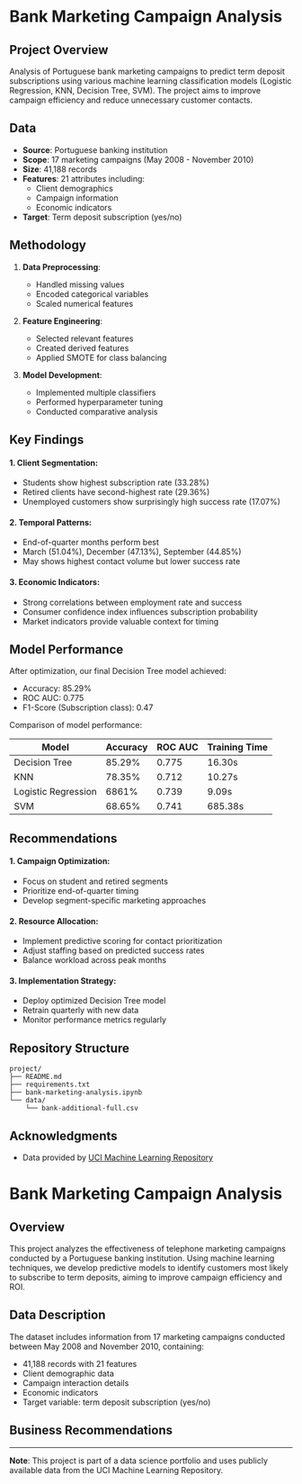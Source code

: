 # Bank Marketing Campaign Analysis

## Project Overview
Analysis of Portuguese bank marketing campaigns to predict term deposit subscriptions using various machine learning classification models (Logistic Regression, KNN, Decision Tree, SVM). The project aims to improve campaign efficiency and reduce unnecessary customer contacts.

## Data
- **Source**: Portuguese banking institution
- **Scope**: 17 marketing campaigns (May 2008 - November 2010)
- **Size**: 41,188 records
- **Features**: 21 attributes including:
  * Client demographics
  * Campaign information
  * Economic indicators
- **Target**: Term deposit subscription (yes/no)

## Methodology
1. **Data Preprocessing**:
   - Handled missing values
   - Encoded categorical variables
   - Scaled numerical features

2. **Feature Engineering**:
   - Selected relevant features
   - Created derived features
   - Applied SMOTE for class balancing

3. **Model Development**:
   - Implemented multiple classifiers 
   - Performed hyperparameter tuning
   - Conducted comparative analysis


## Key Findings
#### 1. Client Segmentation:
- Students show highest subscription rate (33.28%)
- Retired clients have second-highest rate (29.36%)
- Unemployed customers show surprisingly high success rate (17.07%)

#### 2. Temporal Patterns:
- End-of-quarter months perform best
- March (51.04%), December (47.13%), September (44.85%)
- May shows highest contact volume but lower success rate

#### 3. Economic Indicators:
- Strong correlations between employment rate and success
- Consumer confidence index influences subscription probability
- Market indicators provide valuable context for timing

## Model Performance

After optimization, our final Decision Tree model achieved:
- Accuracy: 85.29%
- ROC AUC: 0.775
- F1-Score (Subscription class): 0.47

Comparison of model performance:

| Model | Accuracy | ROC AUC | Training Time |
|-------|----------|----------|---------------|
| Decision Tree | 85.29% | 0.775 | 16.30s |
| KNN | 78.35% | 0.712 | 10.27s |
| Logistic Regression | 6861% | 0.739 | 9.09s |
| SVM | 68.65% | 0.741 | 685.38s |

## Recommendations
#### 1. Campaign Optimization:
- Focus on student and retired segments
- Prioritize end-of-quarter timing
- Develop segment-specific marketing approaches

#### 2. Resource Allocation:
- Implement predictive scoring for contact prioritization
- Adjust staffing based on predicted success rates
- Balance workload across peak months

#### 3. Implementation Strategy:
- Deploy optimized Decision Tree model
- Retrain quarterly with new data
- Monitor performance metrics regularly




## Repository Structure
```
project/
├── README.md
├── requirements.txt
├── bank-marketing-analysis.ipynb 
└── data/
    └── bank-additional-full.csv
```

## Acknowledgments
- Data provided by [UCI Machine Learning Repository](https://archive.ics.uci.edu/ml/datasets/Bank+Marketing)


# Bank Marketing Campaign Analysis

## Overview
This project analyzes the effectiveness of telephone marketing campaigns conducted by a Portuguese banking institution. Using machine learning techniques, we develop predictive models to identify customers most likely to subscribe to term deposits, aiming to improve campaign efficiency and ROI.

## Data Description
The dataset includes information from 17 marketing campaigns conducted between May 2008 and November 2010, containing:
- 41,188 records with 21 features
- Client demographic data
- Campaign interaction details
- Economic indicators
- Target variable: term deposit subscription (yes/no)




## Business Recommendations


---
**Note**: This project is part of a data science portfolio and uses publicly available data from the UCI Machine Learning Repository.
